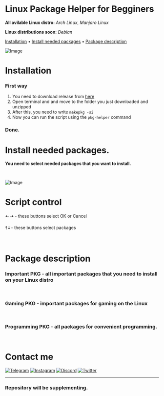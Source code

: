  
 
 # Linux Package Helper for Begginers
 
 **All avilable Linux distro:** *Arch Linux*, *Manjaro Linux*
 
 **Linux distributions soon:** *Debian* 

  <a href="#installation">Installation</a>
  •
  <a href="#install-needed-packages">Install needed packages</a>
  •
  <a href="#package-description">Package description</a>
</p>

![Image](https://i.imgur.com/4Kh5h3u.png)

 # Installation

### First way

1. You need to download release from [here](https://github.com/naddurkostia/LinuxPkg-Helper/releases/tag/Linux)
2. Open terminal and and move to the folder you just downloaded and unzipped
3. After this, you need to write `makepkg -si`
4. Now you can run the script using the `pkg-helper` command

### **Done.**


 # Install needed packages.

**You need to select needed packages that you want to install.**

<br/>

![Image](https://i.imgur.com/Px7OjRx.png)

# Script control

**🠔 🠖** - these buttons select OK or Cancel

**🠕 🠗** - these buttons select packages

<br/>

# Package description

### Important PKG - all important packages that you need to  install on your Linux distro

<br/>

### Gaming PKG - important packages for gaming on the Linux

<br/>

### Programming PKG - all packages for convenient programming.

<br/>

# Contact me

[![Telegram](https://img.shields.io/badge/-Telegram-090909?style=for-the-badge&logo=telegram&logoColor=27A0D9)](https://t.me/kostiandd)
[![Instagram](https://img.shields.io/badge/-Instagram-090909?style=for-the-badge&logo=instagram&logoColor=B4068E)](https://www.instagram.com/nadduur/)
[![Discord](https://img.shields.io/badge/-Discord-090909?style=for-the-badge&logo=discord&logoColor=4d92e1)](https://discord.gg/8mzN3UFW)
[![Twitter](https://img.shields.io/badge/-Twitter-090909?style=for-the-badge&logo=Twitter&logoColor=1C9DEB)](https://twitter.com/naddurkostia)

---

### Repository will be supplementing.








